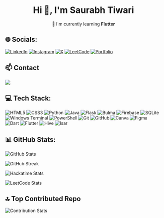 <h1 align="center">Hi 👋, I'm Saurabh Tiwari</h1>
<p align="center">
  🌱 I'm currently learning <b>Flutter</b>
</p>

## 🌐 Socials:
[![LinkedIn](https://img.shields.io/badge/LinkedIn-%230077B5.svg?logo=linkedin&logoColor=white)](https://linkedin.com/in/saurabhcodesawfully)
[![Instagram](https://img.shields.io/badge/Instagram-%23E4405F.svg?logo=Instagram&logoColor=white)](https://instagram.com/saurabhcodesawfully)
[![X](https://img.shields.io/badge/X-black.svg?logo=X&logoColor=white)](https://x.com/saurabhcodes01)
[![LeetCode](https://img.shields.io/badge/LeetCode-%23FFA116.svg?logo=LeetCode&logoColor=white)](https://leetcode.com/saurabhcodesawfully)
[![Portfolio](https://img.shields.io/badge/Portfolio-%23000000.svg?logo=firefox&logoColor=white)](https://saurabhcodesawfully.pythonanywhere.com/)

## 📫 Contact 
<div>
  <a href="mailto:saurabhtiwari7986@gmail.com">
    <img src="https://img.shields.io/badge/-Gmail-%23333?style=for-the-badge&logo=gmail&logoColor=white" target="_blank">
  </a>
</div>

## 💻 Tech Stack:
![HTML5](https://img.shields.io/badge/html5-%23E34F26.svg?style=for-the-badge&logo=html5&logoColor=white)
![CSS3](https://img.shields.io/badge/css3-%231572B6.svg?style=for-the-badge&logo=css3&logoColor=white)
![Python](https://img.shields.io/badge/python-3670A0?style=for-the-badge&logo=python&logoColor=ffdd54)
![Java](https://img.shields.io/badge/java-%23ED8B00.svg?style=for-the-badge&logo=openjdk&logoColor=white)
![Flask](https://img.shields.io/badge/flask-%23000.svg?style=for-the-badge&logo=flask&logoColor=white)
![Bulma](https://img.shields.io/badge/bulma-00D0B1?style=for-the-badge&logo=bulma&logoColor=white)
![Firebase](https://img.shields.io/badge/firebase-%23039BE5.svg?style=for-the-badge&logo=firebase&logoColor=white)
![SQLite](https://img.shields.io/badge/sqlite-%2307405e.svg?style=for-the-badge&logo=sqlite&logoColor=white)
![Windows Terminal](https://img.shields.io/badge/Windows%20Terminal-%234D4D4D.svg?style=for-the-badge&logo=windows-terminal&logoColor=white)
![PowerShell](https://img.shields.io/badge/PowerShell-%235391FE.svg?style=for-the-badge&logo=powershell&logoColor=white)
![Git](https://img.shields.io/badge/git-%23F05033.svg?style=for-the-badge&logo=git&logoColor=white)
![GitHub](https://img.shields.io/badge/github-%23121011.svg?style=for-the-badge&logo=github&logoColor=white)
![Canva](https://img.shields.io/badge/Canva-%2300C4CC.svg?style=for-the-badge&logo=Canva&logoColor=white)
![Figma](https://img.shields.io/badge/figma-%23F24E1E.svg?style=for-the-badge&logo=figma&logoColor=white)
![Dart](https://img.shields.io/badge/dart-%230175C2.svg?style=for-the-badge&logo=dart&logoColor=white)
![Flutter](https://img.shields.io/badge/Flutter-%2302569B.svg?style=for-the-badge&logo=Flutter&logoColor=white)
![Hive](https://img.shields.io/badge/hive-%23FF7A00.svg?style=for-the-badge&logo=hive&logoColor=white)
![Isar](https://img.shields.io/badge/isar-%2300D4AA.svg?style=for-the-badge&logo=isar&logoColor=white)

## 📊 GitHub Stats:
![GitHub Stats](https://github-readme-stats.vercel.app/api?username=Rexaintreal&theme=dark&hide_border=false&include_all_commits=false&count_private=false)

![GitHub Streak](https://git-hub-streak-stats.vercel.app?user=Rexaintreal&theme=dark&card_width=500)

![Hackatime Stats](https://github-readme-stats.hackclub.dev/api/wakatime?username=19492&api_domain=hackatime.hackclub.com&&custom_title=Hackatime+Stats&layout=compact&cache_seconds=0&langs_count=8&theme=dark)

![LeetCode Stats](https://leetcard.jacoblin.cool/SaurabhCodesAwfully?theme=dark&font=Poppins&ext=heatmap)

## 🔝 Top Contributed Repo
![Contribution Stats](https://github-contributor-stats.vercel.app/api?username=Rexaintreal&limit=5&theme=dark&combine_all_yearly_contributions=true)
